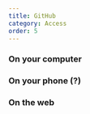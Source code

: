 ```yaml
---
title: GitHub
category: Access
order: 5
---
```


### On your computer

### On your phone (?)

### On the web
